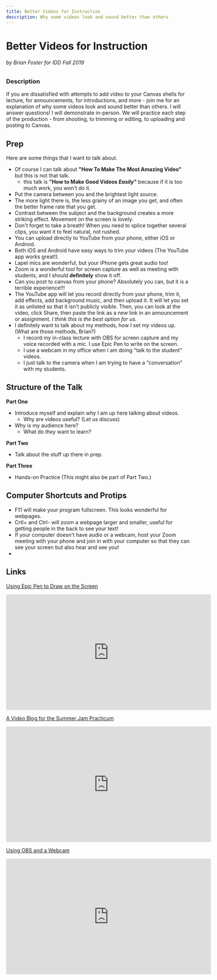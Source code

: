 ```yaml
---
title: Better Videos for Instruction
description: Why some videos look and sound better than others
---
```


# Better Videos for Instruction
###### by Brian Foster for IDD Fall 2019

### Description
If you are dissatisfied with attempts to add video to your Canvas shells for lecture, for announcements, for introductions, and more - join me for an explanation of why some videos look and sound better than others. I will answer questions! I will demonstrate in-person. We will practice each step of the production - from shooting, to trimming or editing, to uploading and posting to Canvas.

## Prep

Here are some things that I want to talk about.
- Of course I can talk about **"How To Make The Most Amazing Video"** but this is not that talk.
  - this talk is **"How to Make Good Videos *Easily*"** because if it is too much work, you won't do it.
- Put the camera between you and the brightest light source.
- The more light there is, the less grainy of an image you get, and often the better frame rate that you get.
- Contrast between the subject and the background creates a more striking effect. Movement on the screen is lovely.
- Don't forget to take a breath! When you need to splice together several clips, you want it to feel natural, not rushed.
- You can upload directly to YouTube from your phone, either iOS or Android.
- Both iOS and Android have easy ways to trim your videos (The YouTube app works great!).
- Lapel mics are wonderful, but your iPhone gets great audio too!
- Zoom is a wonderful tool for screen capture as well as meeting with students, and I should **definitely** show it off.
- Can you post to canvas from your phone? Absolutely you can, but it is a terrible experience!!!
- The YouTube app will let you record directly from your phone, trim it, add effects, add background music, and then upload it. It will let you set it as unlisted so that it isn't publicly visible. Then, you can look at the video, click Share, then paste the link as a new link in an announcement or assignment. *I think this is the best option for us.*
- I definitely want to talk about my methods, how I set my videos up. (What are those methods, Brian?)
  - I record my in-class lecture with OBS for screen capture and my voice recorded with a mic. I use Epic Pen to write on the screen.
  - I use a webcam in my office when I am doing "talk to the student" videos.
  - I just talk to the camera when I am trying to have a "conversation" with my students.

## Structure of the Talk
**Part One**
* Introduce myself and explain why I am up here talking about videos.
  * Why are videos useful? (Let us discuss)
* Why is my audience here?
  * What do *they* want to learn?
  
**Part Two**
* Talk about the stuff up there in prep.

**Part Three**
* Hands-on Practice (This might also be part of Part Two.)

## Computer Shortcuts and Protips
- F11 will make your program fullscreen. This looks wonderful for webpages.
- Crtl+ and Ctrl- will zoom a webpage larger and smaller, useful for getting people in the back to see your text!
- If your computer doesn't have audio or a webcam, host your Zoom meeting with your phone and join in with your computer so that they can see your screen but also hear and see you!
- 

## Links
[Using Epic Pen to Draw on the Screen](https://youtu.be/cs7p5qlubHk?t=360)
<iframe width="560" height="315" src="https://www.youtube.com/embed/cs7p5qlubHk?start=360" frameborder="0" allow="accelerometer; autoplay; encrypted-media; gyroscope; picture-in-picture" allowfullscreen></iframe>

[A Video Blog for the Summer Jam Practicum](https://youtu.be/6gQUqkUKnkg)
<iframe width="560" height="315" src="https://www.youtube.com/embed/6gQUqkUKnkg" frameborder="0" allow="accelerometer; autoplay; encrypted-media; gyroscope; picture-in-picture" allowfullscreen></iframe>

[Using OBS and a Webcam](https://youtu.be/7cqfYVy_AqU)
<iframe width="560" height="315" src="https://www.youtube.com/embed/7cqfYVy_AqU" frameborder="0" allow="accelerometer; autoplay; encrypted-media; gyroscope; picture-in-picture" allowfullscreen></iframe>
